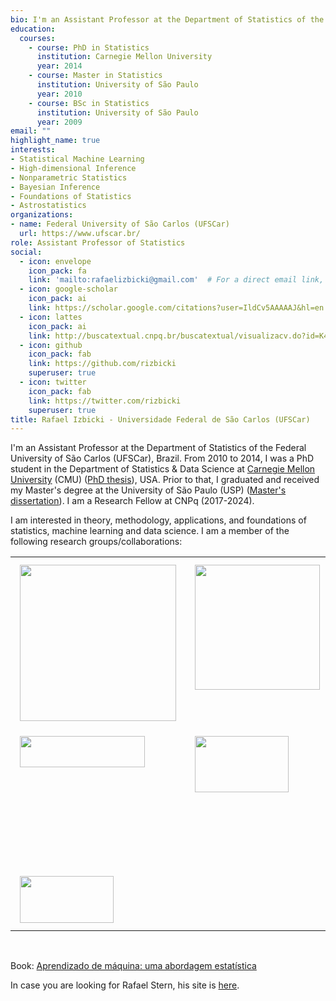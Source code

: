 ```yaml
---
bio: I'm an Assistant Professor at the Department of Statistics of the Federal University of São Carlos (UFSCar), Brazil. From 2010 to 2014, I was a PhD student in the  Department of Statistics & Data Science at [Carnegie Mellon University](http://www.stat.cmu.edu/), USA. Prior to that, I graduated and received by Master's degree at the University of São Paulo (USP). I am a Research Fellow at CNPq (2017-2024). 
education:
  courses:
    - course: PhD in Statistics 
      institution: Carnegie Mellon University
      year: 2014
    - course: Master in Statistics 
      institution: University of São Paulo
      year: 2010
    - course: BSc in Statistics
      institution: University of São Paulo
      year: 2009
email: ""
highlight_name: true
interests:
- Statistical Machine Learning
- High-dimensional Inference
- Nonparametric Statistics
- Bayesian Inference
- Foundations of Statistics
- Astrostatistics
organizations:
- name: Federal University of São Carlos (UFSCar)
  url: https://www.ufscar.br/
role: Assistant Professor of Statistics
social:
  - icon: envelope
    icon_pack: fa
    link: 'mailto:rafaelizbicki@gmail.com'  # For a direct email link, use "mailto:test@example.org".
  - icon: google-scholar
    icon_pack: ai
    link: https://scholar.google.com/citations?user=IldCv5AAAAAJ&hl=en
  - icon: lattes
    icon_pack: ai
    link: http://buscatextual.cnpq.br/buscatextual/visualizacv.do?id=K4269225J9
  - icon: github
    icon_pack: fab
    link: https://github.com/rizbicki
    superuser: true
  - icon: twitter
    icon_pack: fab
    link: https://twitter.com/rizbicki
    superuser: true
title: Rafael Izbicki - Universidade Federal de São Carlos (UFSCar)
---
```


I'm an Assistant Professor at the Department of Statistics of the Federal University of São Carlos (UFSCar), Brazil. From 2010 to 2014, I was a PhD student in the  Department of Statistics & Data Science at [Carnegie Mellon University](http://www.stat.cmu.edu/) (CMU) ([PhD thesis](../../IzbickiThesis.pdf)), USA. Prior to that, I graduated and received my Master's degree at the University of São Paulo (USP) ([Master's dissertation](../../DissertacaoIzbicki.pdf)). I am a Research Fellow at CNPq (2017-2024). 

I am interested in theory, methodology, applications, and foundations of statistics, machine learning and data science.
I am a member of the following research groups/collaborations:

<style type="text/css">
  td {
    padding: 12px 15px;
  }
}
</style>
 
<table>
  <tr>
    <td valign="top"><a href = "http://www.small.ufscar.br/"><img src="https://www.small-lab.science/figures/logo.png" width="250"></a></td>
    <td valign="top"><a href = "http://www.gis.des.ufscar.br/index.php"><img src="../img/gis" width="200"></a></td>
    <td valign="top"><a href = "https://www.splus.iag.usp.br/"><img src="https://www.splus.iag.usp.br/wp-content/themes/splus-theme/img/splus-cropped@2x.png" width="200"></a></td>
  </tr>
  
  <tr>
  <td valign="top"><a href = "https://www.stat.cmu.edu/stamps/"><img src="../img/stamps.png" style="width: 200px; height: 50px;"></a></td>
    <td valign="top"><a href = "https://www.taxep.ufscar.br/"><img src="https://www.taxep.ufscar.br/@@site-logo/taxep-logo-square-100px.png" 
     style="width: 150px; height: 90px;"></a></td>
    <td valign="top"><a href = "https://bpg-lsst-dev.linea.org.br/"><img src="https://bpg-lsst.linea.org.br/wp-content/themes/lsst-brazil/imagens/Brazil_LSSTLogo_b_small.png" width="200"></a></td>
  </tr>
  
  <tr>
  <td valign="top"><a href = "https://www.cin.ufpe.br/~iaia/"><img src="https://www.cin.ufpe.br/~iaia/index_files/image001.png" style="width: 150px; height: 75px;"></a></td>
  </tr>
</table>
<br>


Book: [Aprendizado de máquina: uma abordagem estatística](ame)

<!-- Google tag (gtag.js) -->
<script async src="https://www.googletagmanager.com/gtag/js?id=G-8F80C9P3HV"></script>
<script>
  window.dataLayer = window.dataLayer || [];
  function gtag(){dataLayer.push(arguments);}
  gtag('js', new Date());

  gtag('config', 'G-8F80C9P3HV');
</script>


In case you are looking for Rafael Stern, his site is [here](http://www.rafaelstern.science).
